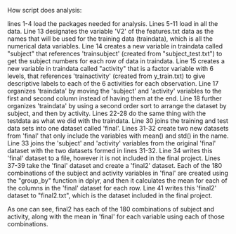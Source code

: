 How script does analysis:

lines 1-4 load the packages needed for analysis.
Lines 5-11 load in all the data.
Line 13 designates the variable 'V2' of the features.txt data as the names that will be used for the training data (traindata), which is all the numerical data variables.
Line 14 creates a new variable in traindata called "subject" that references 'trainsubject' (created from "subject_test.txt") to get the subject numbers for each row of data in traindata.
Line 15 creates a new variable in traindata called "activity" that is a factor variable with 6 levels, that references 'trainactivity' (created from y_train.txt) to give descriptive labels to each of the 6 activities for each observation.
Line 17 organizes 'traindata' by moving the 'subject' and 'activity' variables to the first and second column instead of having them at the end.
Line 18 further organizes 'traindata' by using a second order sort to arrange the dataset by subject, and then by activity.
Lines 22-28 do the same thing with the testdata as what we did with the traindata.
Line 30 joins the training and test data sets into one dataset called 'final'.
Lines 31-32 create two new datasets from 'final' that only include the variables with mean() and std() in the name. 
Line 33 joins the 'subject' and 'activity' variables from the original 'final' dataset with the two datasets formed in lines 31-32.
Line 34 writes this 'final' dataset to a file, however it is not included in the final project.
Lines 37-39 take the 'final' dataset and create a 'final2' dataset. Each of the 180 combinations of the subject and activity variables in 'final' are created using the "group_by" function in dplyr, and then it calculates the mean for each of the columns in the 'final' dataset for each row.
Line 41 writes this 'final2' dataset to "final2.txt", which is the dataset included in the final project.

As one can see, final2 has each of the 180 combinations of subject and activity, along with the mean in 'final' for each variable using each of those combinations.
